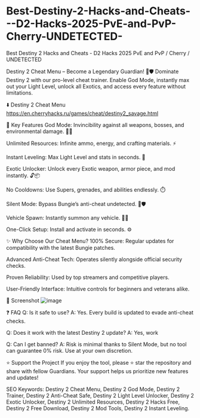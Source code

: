 # Best-Destiny-2-Hacks-and-Cheats---D2-Hacks-2025-PvE-and-PvP-Cherry-UNDETECTED-
Best Destiny 2 Hacks and Cheats - D2 Hacks 2025 PvE and PvP / Cherry / UNDETECTED

Destiny 2 Cheat Menu – Become a Legendary Guardian! 🌌🛡️
Dominate Destiny 2 with our pro-level cheat trainer. Enable God Mode, instantly max out your Light Level, unlock all Exotics, and access every feature without limitations.

⬇️ Destiny 2 Cheat Menu 
https://en.cherryhacks.ru/games/cheat/destiny2_savage.html

🚀 Key Features
God Mode: Invincibility against all weapons, bosses, and environmental damage. 💪🔥

Unlimited Resources: Infinite ammo, energy, and crafting materials. ⚡

Instant Leveling: Max Light Level and stats in seconds. 🌟

Exotic Unlocker: Unlock every Exotic weapon, armor piece, and mod instantly. 🔓📦

No Cooldowns: Use Supers, grenades, and abilities endlessly. ⏱️

Silent Mode: Bypass Bungie’s anti-cheat undetected. 🔑🛡️

Vehicle Spawn: Instantly summon any vehicle. 🚗💨

One-Click Setup: Install and activate in seconds. ⚙️


✨ Why Choose Our Cheat Menu?
100% Secure: Regular updates for compatibility with the latest Bungie patches.

Advanced Anti-Cheat Tech: Operates silently alongside official security checks.

Proven Reliability: Used by top streamers and competitive players.

User-Friendly Interface: Intuitive controls for beginners and veterans alike.



📸 Screenshot
![image](https://github.com/user-attachments/assets/d7695a49-13a9-4aaf-933c-ec3af5a92cfc)


❓ FAQ
Q: Is it safe to use?
A: Yes. Every build is updated to evade anti-cheat checks.

Q: Does it work with the latest Destiny 2 update?
A: Yes, work

Q: Can I get banned?
A: Risk is minimal thanks to Silent Mode, but no tool can guarantee 0% risk. Use at your own discretion.


⭐ Support the Project
If you enjoy the tool, please ⭐ star the repository and share with fellow Guardians. Your support helps us prioritize new features and updates!

SEO Keywords:
Destiny 2 Cheat Menu, Destiny 2 God Mode, Destiny 2 Trainer, Destiny 2 Anti-Cheat Safe, Destiny 2 Light Level Unlocker, Destiny 2 Exotic Unlocker, Destiny 2 Unlimited Resources, Destiny 2 Hacks Free, Destiny 2 Free Download, Destiny 2 Mod Tools, Destiny 2 Instant Leveling.
